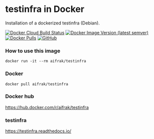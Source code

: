 # testinfra in Docker
Installation of a dockerized testinfra (Debian).

[![Docker Cloud Build Status](https://img.shields.io/docker/cloud/build/aifrak/testinfra)](https://hub.docker.com/r/aifrak/testinfra/builds)
[![Docker Image Version (latest semver)](https://img.shields.io/docker/v/aifrak/testinfra?color=orange&sort=semver)](https://hub.docker.com/r/aifrak/testinfra/tags)
[![Docker Pulls](https://img.shields.io/docker/pulls/aifrak/testinfra?color=yellow)](https://hub.docker.com/r/aifrak/testinfra/)
[![GitHub](https://img.shields.io/github/license/aifrak/testinfra-docker?color=blue)](https://github.com/aifrak/testinfra-docker/blob/master/LICENSE)

### How to use this image
```
docker run -it --rm aifrak/testinfra
```

### Docker
```
docker pull aifrak/testinfra
```

### Docker hub
https://hub.docker.com/r/aifrak/testinfra

### testinfra
https://testinfra.readthedocs.io/

